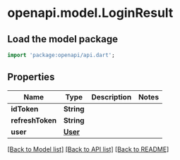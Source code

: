 # openapi.model.LoginResult

## Load the model package
```dart
import 'package:openapi/api.dart';
```

## Properties
Name | Type | Description | Notes
------------ | ------------- | ------------- | -------------
**idToken** | **String** |  | 
**refreshToken** | **String** |  | 
**user** | [**User**](User.md) |  | 

[[Back to Model list]](../README.md#documentation-for-models) [[Back to API list]](../README.md#documentation-for-api-endpoints) [[Back to README]](../README.md)


